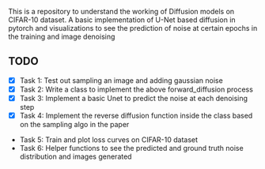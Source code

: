 This is a repository to understand the working of Diffusion models on CIFAR-10 dataset.
A basic implementation of U-Net based diffusion in pytorch and visualizations to see the prediction of noise at certain epochs in the training and image denoising

## TODO

- [x] Task 1: Test out sampling an image and adding gaussian noise
- [x] Task 2: Write a class to implement the above forward_diffusion process
- [x] Task 3: Implement a basic Unet to predict the noise at each denoising step
- [x] Task 4: Implement the reverse diffusion function inside the class based on the sampling algo in the paper
- Task 5: Train and plot loss curves on CIFAR-10 dataset
- Task 6: Helper functions to see the predicted and ground truth noise distribution and images generated
